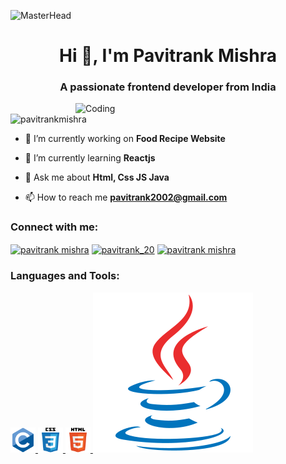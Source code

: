 ![MasterHead](https://repository-images.githubusercontent.com/588181932/e36ec678-7984-4cdd-8e4c-a3932772ff8e)
<h1 align="center">Hi 👋, I'm Pavitrank Mishra</h1>
<h3 align="center">A passionate frontend developer from India</h3>
<img align="right" alt="Coding" width="400" src="https://cdn.dribbble.com/users/1162077/screenshots/3848914/programmer.gif"

<p align="left"> <img src="https://komarev.com/ghpvc/?username=pavitrankmishra&label=Profile%20views&color=0e75b6&style=flat" alt="pavitrankmishra" /> </p>

- 🔭 I’m currently working on **Food Recipe Website**

- 🌱 I’m currently learning **Reactjs**

- 💬 Ask me about **Html, Css JS Java**

- 📫 How to reach me **pavitrank2002@gmail.com**

<h3 align="left">Connect with me:</h3>
<p align="left">
<a href="https://linkedin.com/in/pavitrank mishra" target="blank"><img align="center" src="https://raw.githubusercontent.com/rahuldkjain/github-profile-readme-generator/master/src/images/icons/Social/linked-in-alt.svg" alt="pavitrank mishra" height="30" width="40" /></a>
<a href="https://www.codechef.com/users/pavitrank_20" target="blank"><img align="center" src="https://cdn.jsdelivr.net/npm/simple-icons@3.1.0/icons/codechef.svg" alt="pavitrank_20" height="30" width="40" /></a>
<a href="https://www.hackerrank.com/pavitrank mishra" target="blank"><img align="center" src="https://raw.githubusercontent.com/rahuldkjain/github-profile-readme-generator/master/src/images/icons/Social/hackerrank.svg" alt="pavitrank mishra" height="30" width="40" /></a>
</p>

<h3 align="left">Languages and Tools:</h3>
<p align="left"> <a href="https://www.cprogramming.com/" target="_blank" rel="noreferrer"> <img src="https://raw.githubusercontent.com/devicons/devicon/master/icons/c/c-original.svg" alt="c" width="40" height="40"/> </a> <a href="https://www.w3schools.com/css/" target="_blank" rel="noreferrer"> <img src="https://raw.githubusercontent.com/devicons/devicon/master/icons/css3/css3-original-wordmark.svg" alt="css3" width="40" height="40"/> </a> <a href="https://www.w3.org/html/" target="_blank" rel="noreferrer"> <img src="https://raw.githubusercontent.com/devicons/devicon/master/icons/html5/html5-original-wordmark.svg" alt="html5" width="40" height="40"/> </a> <a href="https://www.java.com" target="_blank" rel="noreferrer"> <img src="https://raw.githubusercontent.com/devicons/devicon/master/icons/java/java-original.svg"
